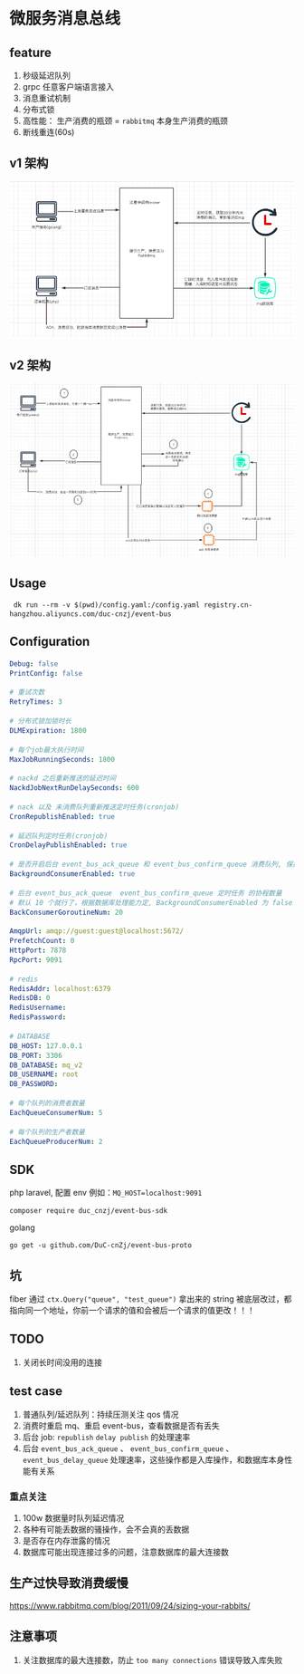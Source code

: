 # 微服务消息总线

## feature

1. 秒级延迟队列
2. grpc 任意客户端语言接入
3. 消息重试机制
4. 分布式锁
5. 高性能： 生产消费的瓶颈 = `rabbitmq` 本身生产消费的瓶颈
6. 断线重连(60s)

## v1 架构

![v1 event-bus](./images/event-bus-v1.png)

## v2 架构

![v2 event-bus](./images/event-bus-v2.png)

## Usage

```shell script
 dk run --rm -v $(pwd)/config.yaml:/config.yaml registry.cn-hangzhou.aliyuncs.com/duc-cnzj/event-bus
```

## Configuration

```yaml
Debug: false
PrintConfig: false

# 重试次数
RetryTimes: 3

# 分布式锁加锁时长
DLMExpiration: 1800

# 每个job最大执行时间
MaxJobRunningSeconds: 1800

# nackd 之后重新推送的延迟时间
NackdJobNextRunDelaySeconds: 600

# nack 以及 未消费队列重新推送定时任务(cronjob)
CronRepublishEnabled: true

# 延迟队列定时任务(cronjob)
CronDelayPublishEnabled: true

# 是否开启后台 event_bus_ack_queue 和 event_bus_confirm_queue 消费队列, 保持默认 `true` 就行
BackgroundConsumerEnabled: true

# 后台 event_bus_ack_queue  event_bus_confirm_queue 定时任务 的协程数量
# 默认 10 个就行了，根据数据库处理能力定, BackgroundConsumerEnabled 为 false 不执行
BackConsumerGoroutineNum: 20

AmqpUrl: amqp://guest:guest@localhost:5672/
PrefetchCount: 0
HttpPort: 7878
RpcPort: 9091

# redis
RedisAddr: localhost:6379
RedisDB: 0
RedisUsername:
RedisPassword:

# DATABASE
DB_HOST: 127.0.0.1
DB_PORT: 3306
DB_DATABASE: mq_v2
DB_USERNAME: root
DB_PASSWORD:

# 每个队列的消费者数量
EachQueueConsumerNum: 5

# 每个队列的生产者数量
EachQueueProducerNum: 2
```

## SDK

php laravel, 配置 env 例如：`MQ_HOST=localhost:9091`
```shell script
composer require duc_cnzj/event-bus-sdk
```

golang
```shell script
go get -u github.com/DuC-cnZj/event-bus-proto
```

## 坑

fiber 通过 `ctx.Query("queue", "test_queue")` 拿出来的 string 被底层改过，都指向同一个地址，你前一个请求的值和会被后一个请求的值更改！！！

## TODO

1. 关闭长时间没用的连接

## test case

1. 普通队列/延迟队列：持续压测关注 qos 情况
2. 消费时重启 mq、重启 event-bus，查看数据是否有丢失
3. 后台 job: `republish` `delay publish` 的处理速率
4. 后台 `event_bus_ack_queue` 、 `event_bus_confirm_queue` 、`event_bus_delay_queue` 处理速率，这些操作都是入库操作，和数据库本身性能有关系

### 重点关注

1. 100w 数据量时队列延迟情况
2. 各种有可能丢数据的骚操作，会不会真的丢数据
3. 是否存在内存泄露的情况
4. 数据库可能出现连接过多的问题，注意数据库的最大连接数

## 生产过快导致消费缓慢

https://www.rabbitmq.com/blog/2011/09/24/sizing-your-rabbits/

## 注意事项

1. 关注数据库的最大连接数，防止 `too many connections` 错误导致入库失败 